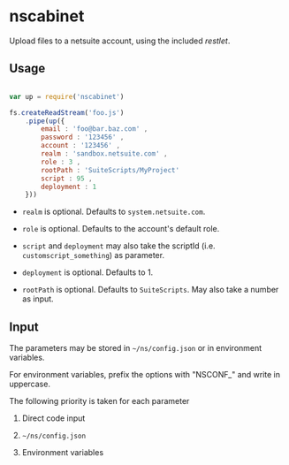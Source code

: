 # nscabinet

Upload files to a netsuite account, using the included _restlet_.

## Usage

```javascript

var up = require('nscabinet')

fs.createReadStream('foo.js')
	.pipe(up({
		email : 'foo@bar.baz.com' ,
		password : '123456' ,
		account : '123456' ,
		realm : 'sandbox.netsuite.com' ,
		role : 3 ,
		rootPath : 'SuiteScripts/MyProject'
		script : 95 ,
		deployment : 1
	}))

```

 * `realm` is optional. Defaults to `system.netsuite.com`.
	
 * `role` is optional. Defaults to the account's default role.
	
 * `script` and `deployment` may also take the scriptId (i.e. `customscript_something`) as parameter.
	
 * `deployment` is optional. Defaults to 1.
	
 * `rootPath` is optional. Defaults to `SuiteScripts`. May also take a number as input.

 ## Input

The parameters may be stored in `~/ns/config.json` or in environment variables.

For environment variables, prefix the options with "NSCONF_" and write in uppercase.

The following priority is taken for each parameter

 1. Direct code input

 2. `~/ns/config.json`

 3. Environment variables
